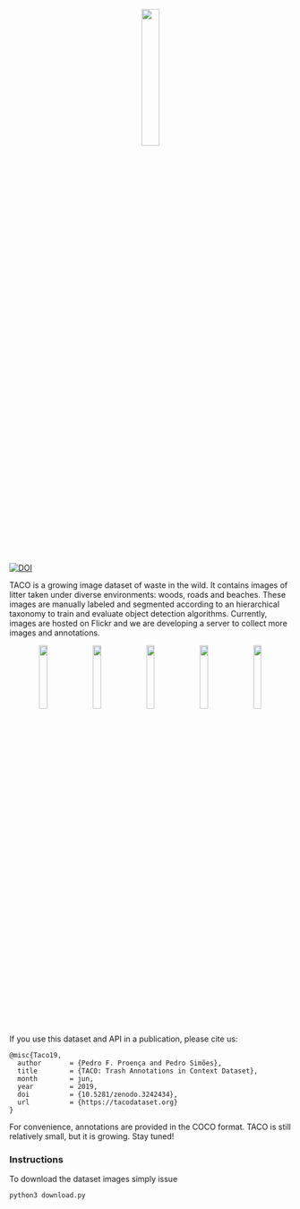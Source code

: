 <p align="center">
<img src="https://raw.githubusercontent.com/wiki/pedropro/TACO/images/logonav.png" width="25%"/>
</p>

[![DOI](https://zenodo.org/badge/DOI/10.5281/zenodo.3242434.svg)](https://doi.org/10.5281/zenodo.3242434)

TACO is a growing image dataset of waste in the wild. It contains images of litter taken under
diverse environments: woods, roads and beaches. These images are manually labeled and segmented
according to an hierarchical taxonomy to train and evaluate object detection algorithms. Currently,
images are hosted on Flickr and we are developing a server to collect more images and
annotations.


<div align="center">
  <div class="column">
    <img src="https://raw.githubusercontent.com/wiki/pedropro/TACO/images/1.png" width="17%" hspace="3">
    <img src="https://raw.githubusercontent.com/wiki/pedropro/TACO/images/2.png" width="17%" hspace="3">
    <img src="https://raw.githubusercontent.com/wiki/pedropro/TACO/images/3.png" width="17%" hspace="3">
    <img src="https://raw.githubusercontent.com/wiki/pedropro/TACO/images/4.png" width="17%" hspace="3">
    <img src="https://raw.githubusercontent.com/wiki/pedropro/TACO/images/5.png" width="17%" hspace="3">
  </div>
</div>
</br>

If you use this dataset and API in a publication, please cite us: &nbsp;
```
@misc{Taco19,
  author       = {Pedro F. Proença and Pedro Simões},
  title        = {TACO: Trash Annotations in Context Dataset},
  month        = jun,
  year         = 2019,
  doi          = {10.5281/zenodo.3242434},
  url          = {https://tacodataset.org}
}
```
For convenience, annotations are provided in the COCO format.
TACO is still relatively small, but it is growing. Stay tuned!


### Instructions

To download the dataset images simply issue
```
python3 download.py
```
